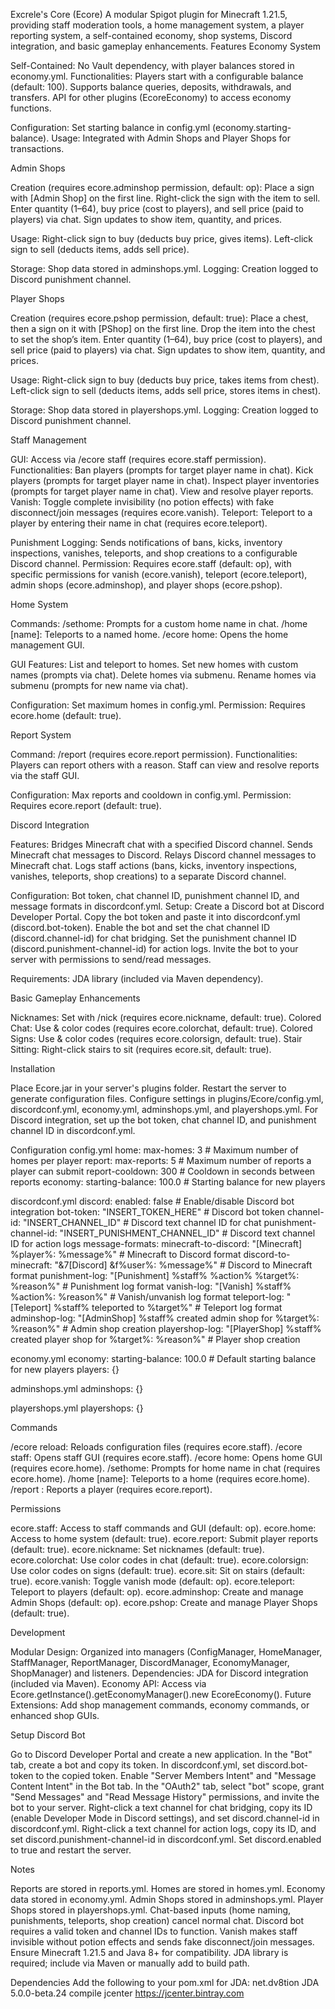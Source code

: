 Excrele's Core (Ecore)
A modular Spigot plugin for Minecraft 1.21.5, providing staff moderation tools, a home management system, a player reporting system, a self-contained economy, shop systems, Discord integration, and basic gameplay enhancements.
Features
Economy System

Self-Contained: No Vault dependency, with player balances stored in economy.yml.
Functionalities:
Players start with a configurable balance (default: 100).
Supports balance queries, deposits, withdrawals, and transfers.
API for other plugins (EcoreEconomy) to access economy functions.


Configuration: Set starting balance in config.yml (economy.starting-balance).
Usage: Integrated with Admin Shops and Player Shops for transactions.

Admin Shops

Creation (requires ecore.adminshop permission, default: op):
Place a sign with [Admin Shop] on the first line.
Right-click the sign with the item to sell.
Enter quantity (1–64), buy price (cost to players), and sell price (paid to players) via chat.
Sign updates to show item, quantity, and prices.


Usage:
Right-click sign to buy (deducts buy price, gives items).
Left-click sign to sell (deducts items, adds sell price).


Storage: Shop data stored in adminshops.yml.
Logging: Creation logged to Discord punishment channel.

Player Shops

Creation (requires ecore.pshop permission, default: true):
Place a chest, then a sign on it with [PShop] on the first line.
Drop the item into the chest to set the shop’s item.
Enter quantity (1–64), buy price (cost to players), and sell price (paid to players) via chat.
Sign updates to show item, quantity, and prices.


Usage:
Right-click sign to buy (deducts buy price, takes items from chest).
Left-click sign to sell (deducts items, adds sell price, stores items in chest).


Storage: Shop data stored in playershops.yml.
Logging: Creation logged to Discord punishment channel.

Staff Management

GUI: Access via /ecore staff (requires ecore.staff permission).
Functionalities:
Ban players (prompts for target player name in chat).
Kick players (prompts for target player name in chat).
Inspect player inventories (prompts for target player name in chat).
View and resolve player reports.
Vanish: Toggle complete invisibility (no potion effects) with fake disconnect/join messages (requires ecore.vanish).
Teleport: Teleport to a player by entering their name in chat (requires ecore.teleport).


Punishment Logging: Sends notifications of bans, kicks, inventory inspections, vanishes, teleports, and shop creations to a configurable Discord channel.
Permission: Requires ecore.staff (default: op), with specific permissions for vanish (ecore.vanish), teleport (ecore.teleport), admin shops (ecore.adminshop), and player shops (ecore.pshop).

Home System

Commands:
/sethome: Prompts for a custom home name in chat.
/home [name]: Teleports to a named home.
/ecore home: Opens the home management GUI.


GUI Features:
List and teleport to homes.
Set new homes with custom names (prompts via chat).
Delete homes via submenu.
Rename homes via submenu (prompts for new name via chat).


Configuration: Set maximum homes in config.yml.
Permission: Requires ecore.home (default: true).

Report System

Command: /report <player> <reason> (requires ecore.report permission).
Functionalities:
Players can report others with a reason.
Staff can view and resolve reports via the staff GUI.


Configuration: Max reports and cooldown in config.yml.
Permission: Requires ecore.report (default: true).

Discord Integration

Features:
Bridges Minecraft chat with a specified Discord channel.
Sends Minecraft chat messages to Discord.
Relays Discord channel messages to Minecraft chat.
Logs staff actions (bans, kicks, inventory inspections, vanishes, teleports, shop creations) to a separate Discord channel.


Configuration: Bot token, chat channel ID, punishment channel ID, and message formats in discordconf.yml.
Setup:
Create a Discord bot at Discord Developer Portal.
Copy the bot token and paste it into discordconf.yml (discord.bot-token).
Enable the bot and set the chat channel ID (discord.channel-id) for chat bridging.
Set the punishment channel ID (discord.punishment-channel-id) for action logs.
Invite the bot to your server with permissions to send/read messages.


Requirements: JDA library (included via Maven dependency).

Basic Gameplay Enhancements

Nicknames: Set with /nick <nickname> (requires ecore.nickname, default: true).
Colored Chat: Use & color codes (requires ecore.colorchat, default: true).
Colored Signs: Use & color codes (requires ecore.colorsign, default: true).
Stair Sitting: Right-click stairs to sit (requires ecore.sit, default: true).

Installation

Place Ecore.jar in your server's plugins folder.
Restart the server to generate configuration files.
Configure settings in plugins/Ecore/config.yml, discordconf.yml, economy.yml, adminshops.yml, and playershops.yml.
For Discord integration, set up the bot token, chat channel ID, and punishment channel ID in discordconf.yml.

Configuration
config.yml
home:
max-homes: 3  # Maximum number of homes per player
report:
max-reports: 5  # Maximum number of reports a player can submit
report-cooldown: 300  # Cooldown in seconds between reports
economy:
starting-balance: 100.0  # Starting balance for new players

discordconf.yml
discord:
enabled: false  # Enable/disable Discord bot integration
bot-token: "INSERT_TOKEN_HERE"  # Discord bot token
channel-id: "INSERT_CHANNEL_ID"  # Discord text channel ID for chat
punishment-channel-id: "INSERT_PUNISHMENT_CHANNEL_ID"  # Discord text channel ID for action logs
message-formats:
minecraft-to-discord: "[Minecraft] %player%: %message%"  # Minecraft to Discord format
discord-to-minecraft: "&7[Discord] &f%user%: %message%"  # Discord to Minecraft format
punishment-log: "[Punishment] %staff% %action% %target%: %reason%"  # Punishment log format
vanish-log: "[Vanish] %staff% %action%: %reason%"  # Vanish/unvanish log format
teleport-log: "[Teleport] %staff% teleported to %target%"  # Teleport log format
adminshop-log: "[AdminShop] %staff% created admin shop for %target%: %reason%"  # Admin shop creation
playershop-log: "[PlayerShop] %staff% created player shop for %target%: %reason%"  # Player shop creation

economy.yml
economy:
starting-balance: 100.0  # Default starting balance for new players
players: {}

adminshops.yml
adminshops: {}

playershops.yml
playershops: {}

Commands

/ecore reload: Reloads configuration files (requires ecore.staff).
/ecore staff: Opens staff GUI (requires ecore.staff).
/ecore home: Opens home GUI (requires ecore.home).
/sethome: Prompts for home name in chat (requires ecore.home).
/home [name]: Teleports to a home (requires ecore.home).
/report <player> <reason>: Reports a player (requires ecore.report).

Permissions

ecore.staff: Access to staff commands and GUI (default: op).
ecore.home: Access to home system (default: true).
ecore.report: Submit player reports (default: true).
ecore.nickname: Set nicknames (default: true).
ecore.colorchat: Use color codes in chat (default: true).
ecore.colorsign: Use color codes on signs (default: true).
ecore.sit: Sit on stairs (default: true).
ecore.vanish: Toggle vanish mode (default: op).
ecore.teleport: Teleport to players (default: op).
ecore.adminshop: Create and manage Admin Shops (default: op).
ecore.pshop: Create and manage Player Shops (default: true).

Development

Modular Design: Organized into managers (ConfigManager, HomeManager, StaffManager, ReportManager, DiscordManager, EconomyManager, ShopManager) and listeners.
Dependencies: JDA for Discord integration (included via Maven).
Economy API: Access via Ecore.getInstance().getEconomyManager().new EcoreEconomy().
Future Extensions: Add shop management commands, economy commands, or enhanced shop GUIs.

Setup Discord Bot

Go to Discord Developer Portal and create a new application.
In the "Bot" tab, create a bot and copy its token.
In discordconf.yml, set discord.bot-token to the copied token.
Enable "Server Members Intent" and "Message Content Intent" in the Bot tab.
In the "OAuth2" tab, select "bot" scope, grant "Send Messages" and "Read Message History" permissions, and invite the bot to your server.
Right-click a text channel for chat bridging, copy its ID (enable Developer Mode in Discord settings), and set discord.channel-id in discordconf.yml.
Right-click a text channel for action logs, copy its ID, and set discord.punishment-channel-id in discordconf.yml.
Set discord.enabled to true and restart the server.

Notes

Reports are stored in reports.yml.
Homes are stored in homes.yml.
Economy data stored in economy.yml.
Admin Shops stored in adminshops.yml.
Player Shops stored in playershops.yml.
Chat-based inputs (home naming, punishments, teleports, shop creation) cancel normal chat.
Discord bot requires a valid token and channel IDs to function.
Vanish makes staff invisible without potion effects and sends fake disconnect/join messages.
Ensure Minecraft 1.21.5 and Java 8+ for compatibility.
JDA library is required; include via Maven or manually add to build path.

Dependencies
Add the following to your pom.xml for JDA:
<dependencies>
<dependency>
<groupId>net.dv8tion</groupId>
<artifactId>JDA</artifactId>
<version>5.0.0-beta.24</version>
<scope>compile</scope>
</dependency>
</dependencies>
<repositories>
<repository>
<id>jcenter</id>
<url>https://jcenter.bintray.com</url>
</repository>
</repositories>

